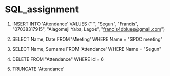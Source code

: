 # SQL_assignment

1. INSERT INTO 'Attendance' VALUES (" ", "Segun", "Francis", "07038317915", "Alagomeji Yaba, Lagos", "francis4dblues@gmail.com")

2. SELECT Name, Date FROM 'Meeting' WHERE Name = "SPDC meeting"

3. SELECT Name, Surname FROM 'Attendance' WHERE Name = "Segun"

4. DELETE FROM "Attendance" WHERE id = 6

5. TRUNCATE 'Attendance'
